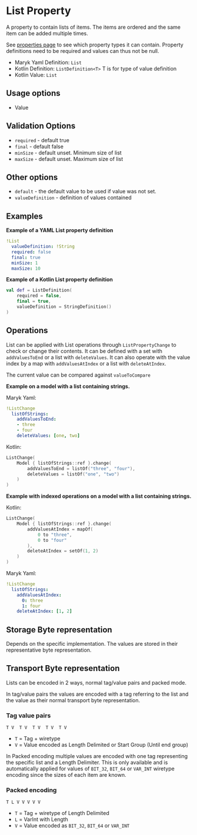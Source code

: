 # List Property
A property to contain lists of items. The items are ordered and the same item can be
added multiple times.

See [properties page](../properties.md) to see which property types it can contain.
Property definitions need to be required and values can thus not be null.

- Maryk Yaml Definition: `List`
- Kotlin Definition: `ListDefinition<T>` T is for type of value definition
- Kotlin Value: `List`

## Usage options
- Value

## Validation Options
- `required` - default true
- `final` - default false
- `minSize` - default unset. Minimum size of list
- `maxSize` - default unset. Maximum size of list

## Other options
- `default` - the default value to be used if value was not set.
- `valueDefinition` - definition of values contained

## Examples

**Example of a YAML List property definition**
```yaml
!List
  valueDefinition: !String
  required: false
  final: true
  minSize: 1
  maxSize: 10
```

**Example of a Kotlin List property definition**
```kotlin
val def = ListDefinition(
    required = false,
    final = true,
    valueDefinition = StringDefinition()
)
```

## Operations
List can be applied with List operations through `ListPropertyChange` to check
or change their contents. It can be defined with a set with `addValuesToEnd` or 
a list with `deleteValues`. It can also operate with the value index by
 a map with `addValuesAtIndex` or a list with `deleteAtIndex`. 

The current value can be compared against `valueToCompare`

**Example on a model with a list containing strings.**

Maryk Yaml:
```yaml
!ListChange
  listOfStrings:
    addValuesToEnd:
    - three 
    - four
    deleteValues: [one, two]
```
Kotlin:
```kotlin
ListChange(
    Model { listOfStrings::ref }.change(
        addValuesToEnd = listOf("three", "four"),
        deleteValues = listOf("one", "two")
    )
)
```

**Example with indexed operations on a model with a list containing strings.**

Kotlin:
```kotlin
ListChange(
    Model { listOfStrings::ref }.change(
        addValuesAtIndex = mapOf(
            0 to "three", 
            0 to "four"
        ),
        deleteAtIndex = setOf(1, 2)
    )
)
```

Maryk Yaml:
```yaml
!ListChange
  listOfStrings:
    addValuesAtIndex:
      0: three 
      1: four
    deleteAtIndex: [1, 2]
```

## Storage Byte representation
Depends on the specific implementation. The values are stored in their representative
byte representation.

## Transport Byte representation
Lists can be encoded in 2 ways, normal tag/value pairs and packed mode. 

In tag/value pairs the values are encoded with a tag referring to the list and 
the value as their normal transport byte representation.

### Tag value pairs
``` T V  T V  T V  T V  T V ```

- `T` = Tag + wiretype
- `V` = Value encoded as Length Delimited or Start Group (Until end group)
 
In Packed encoding multiple values are encoded with one tag representing the specific 
list and a Length Delimiter. This is only available and is automatically applied for values
of `BIT_32`, `BIT_64` or `VAR_INT` wiretype encoding since the sizes of each item are known.

### Packed encoding
``` T L V V V V V ```

- `T` = Tag + wiretype of Length Delimited
- `L` = VarInt with Length
- `V` = Value encoded as `BIT_32`, `BIT_64` or `VAR_INT`
